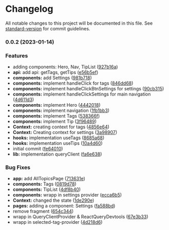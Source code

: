 # Changelog

All notable changes to this project will be documented in this file. See [standard-version](https://github.com/conventional-changelog/standard-version) for commit guidelines.

### 0.0.2 (2023-01-14)


### Features

* adding components: Hero, Nav, TipList ([927b16a](https://github.com/TRETYAKweb/tips-and-tricks-react/commit/927b16ace5321a4bc7e071576586adbb145900e1))
* **api:** add api: getTags, getTips ([e56b5ef](https://github.com/TRETYAKweb/tips-and-tricks-react/commit/e56b5efa814848db39eca31b6e7f4abb3c1b5ffa))
* **components:** add Settings ([981b718](https://github.com/TRETYAKweb/tips-and-tricks-react/commit/981b718cbdd10b1ab00e235d627c47301f2e56cf))
* **components:** implement handleClick for tags ([846dd68](https://github.com/TRETYAKweb/tips-and-tricks-react/commit/846dd685a67a7a7d3994992b3f8627f840690a39))
* **components:** implement handleClickBtnSettings for settings ([90cb315](https://github.com/TRETYAKweb/tips-and-tricks-react/commit/90cb315faa8dda95b8bb6f082be9f0c811dcdc1f))
* **components:** implement handleClickSettings for main navigation ([4d611d3](https://github.com/TRETYAKweb/tips-and-tricks-react/commit/4d611d3a252f6c8514ac90be1a992c4f42d00964))
* **components:** implement Hero ([4442018](https://github.com/TRETYAKweb/tips-and-tricks-react/commit/44420187170fd62b823fe039e7719e12e81e2780))
* **components:** implement navigation ([1fb1bb3](https://github.com/TRETYAKweb/tips-and-tricks-react/commit/1fb1bb35cd1e45ef4be511e864187e145d76d5d4))
* **components:** implement Tags ([538366f](https://github.com/TRETYAKweb/tips-and-tricks-react/commit/538366fab8bdf18e6dc7532a5ede2f2fa5951407))
* **components:** implement Tip ([3f96489](https://github.com/TRETYAKweb/tips-and-tricks-react/commit/3f96489ae84569154506e5d547b76481b21e76b3))
* **Context:** сreating context for tags ([4856e64](https://github.com/TRETYAKweb/tips-and-tricks-react/commit/4856e64966b3bf7e42aab821417411b8eb68f10f))
* **Context:** Creating context for settings ([3a98907](https://github.com/TRETYAKweb/tips-and-tricks-react/commit/3a98907836b13c8061b12869d014045da3e8d6dc))
* **hooks:** implementation useTags ([8685a68](https://github.com/TRETYAKweb/tips-and-tricks-react/commit/8685a68da8c68fe20f17ea2c6ae90ebd0b1826b4))
* **hooks:** implementation useTips ([10a4d60](https://github.com/TRETYAKweb/tips-and-tricks-react/commit/10a4d604a492de157c0df7cde285ff2faa90b38f))
* initial commit ([fe64010](https://github.com/TRETYAKweb/tips-and-tricks-react/commit/fe640102436088c9f360fc6f4d44ff8573b96f45))
* **lib:** implementation queryClient ([fa6e638](https://github.com/TRETYAKweb/tips-and-tricks-react/commit/fa6e6386ee637fd66f634b493fd2913ff7a08010))


### Bug Fixes

* **app:** add AllTopicsPage ([713631e](https://github.com/TRETYAKweb/tips-and-tricks-react/commit/713631e910f93e20097adbfc56961cd2b4f552dd))
* **components:** Tags ([0819d78](https://github.com/TRETYAKweb/tips-and-tricks-react/commit/0819d78fe685755e580ec85812cc771e352f0a6e))
* **components:** TipList ([4df8b40](https://github.com/TRETYAKweb/tips-and-tricks-react/commit/4df8b405eca49635263d1bb3bdcac822b55be35d))
* **components:** wrapp in settings provider ([ecca6b5](https://github.com/TRETYAKweb/tips-and-tricks-react/commit/ecca6b540711b3124a40ad8717eaa7aef246fc25))
* **Context:** changed the state ([1de290e](https://github.com/TRETYAKweb/tips-and-tricks-react/commit/1de290e9f8284111f0f7e8029d1c3c31ba1aa892))
* **pages:** adding a component: Settings ([fa588bd](https://github.com/TRETYAKweb/tips-and-tricks-react/commit/fa588bd9f65c0365915403991a942b69c9c33dbb))
* remove fragment ([654c344](https://github.com/TRETYAKweb/tips-and-tricks-react/commit/654c344b7617386ffe15e8c2950e07653059b510))
* wrapp in QueryClientProvider & ReactQueryDevtools ([67e3b33](https://github.com/TRETYAKweb/tips-and-tricks-react/commit/67e3b33f19b495538af4da7f08ffb5bfc9abac16))
* wrapp in selected-tag-provider ([4d218d6](https://github.com/TRETYAKweb/tips-and-tricks-react/commit/4d218d6b49a4519d493a40b85224154086937c1d))

